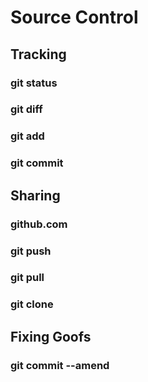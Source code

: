 # Source Control

## Tracking

### git status
### git diff
### git add
### git commit

## Sharing

### github.com
### git push
### git pull
### git clone

## Fixing Goofs

### git commit --amend

